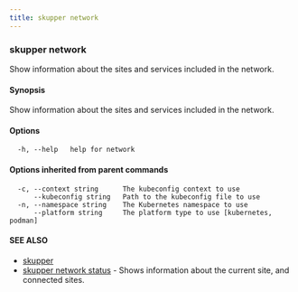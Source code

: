 ```yaml
---
title: skupper network
---
```

### skupper network

Show information about the sites and services included in the network.

#### Synopsis

Show information about the sites and services included in the network.

#### Options

```
  -h, --help   help for network
```

#### Options inherited from parent commands

```
  -c, --context string      The kubeconfig context to use
      --kubeconfig string   Path to the kubeconfig file to use
  -n, --namespace string    The Kubernetes namespace to use
      --platform string     The platform type to use [kubernetes, podman]
```

#### SEE ALSO

* [skupper](index.html) 
* [skupper network status](skupper_network_status.html)	 - Shows information about the current site, and connected sites.

<!-- ###### Auto generated by spf13/cobra on 29-May-2024
 -->